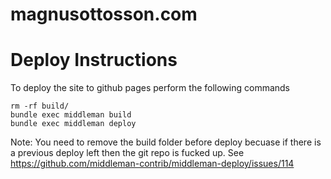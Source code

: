 # magnusottosson.com

# Deploy Instructions
To deploy the site to github pages perform the following commands
```
rm -rf build/
bundle exec middleman build
bundle exec middleman deploy
```
Note: You need to remove the build folder before deploy becuase if there is a previous deploy left then the git repo is fucked up. See https://github.com/middleman-contrib/middleman-deploy/issues/114
